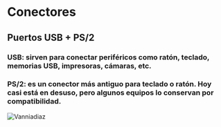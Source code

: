 # Conectores
## Puertos USB + PS/2
### USB: sirven para conectar periféricos como ratón, teclado, memorias USB, impresoras, cámaras, etc.
### PS/2: es un conector más antiguo para teclado o ratón. Hoy casi está en desuso, pero algunos equipos lo conservan por compatibilidad.
![Vanniadiaz](tarea/img/imagenesdeconectores/conector2.png)

